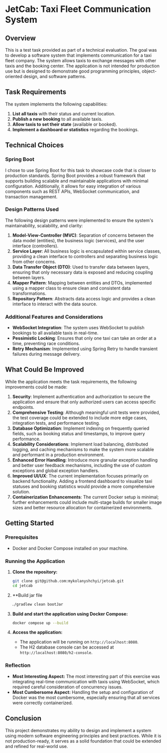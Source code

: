 # JetCab: Taxi Fleet Communication System

## Overview

This is a test task provided as part of a technical evaluation. The goal was to develop a software system that implements communication for a taxi fleet company. The system allows taxis to exchange messages with other taxis and the booking center. The application is not intended for production use but is designed to demonstrate good programming principles, object-oriented design, and software patterns.

## Task Requirements

The system implements the following capabilities:
1. **List all taxis** with their status and current location.
2. **Publish a new booking** to all available taxis.
3. **Allow taxis to set their state** (available or booked).
4. **Implement a dashboard or statistics** regarding the bookings.

## Technical Choices

### Spring Boot

I chose to use Spring Boot for this task to showcase code that is closer to production standards. Spring Boot provides a robust framework that supports building scalable and maintainable applications with minimal configuration. Additionally, it allows for easy integration of various components such as REST APIs, WebSocket communication, and transaction management.

### Design Patterns Used

The following design patterns were implemented to ensure the system's maintainability, scalability, and clarity:

1. **Model-View-Controller (MVC)**: Separation of concerns between the data model (entities), the business logic (services), and the user interface (controllers).
2. **Service Layer**: All business logic is encapsulated within service classes, providing a clean interface to controllers and separating business logic from other concerns.
3. **Data Transfer Object (DTO)**: Used to transfer data between layers, ensuring that only necessary data is exposed and reducing coupling between layers.
4. **Mapper Pattern**: Mapping between entities and DTOs, implemented using a mapper class to ensure clean and consistent data transformations.
5. **Repository Pattern**: Abstracts data access logic and provides a clean interface to interact with the data source.

### Additional Features and Considerations

- **WebSocket Integration**: The system uses WebSocket to publish bookings to all available taxis in real-time.
- **Pessimistic Locking**: Ensures that only one taxi can take an order at a time, preventing race conditions.
- **Retry Mechanism**: Implemented using Spring Retry to handle transient failures during message delivery.

## What Could Be Improved

While the application meets the task requirements, the following improvements could be made:

1. **Security**: Implement authentication and authorization to secure the application and ensure that only authorized users can access specific endpoints.
2. **Comprehensive Testing**: Although meaningful unit tests were provided, the test coverage could be extended to include more edge cases, integration tests, and performance testing.
3. **Database Optimization**: Implement indexing on frequently queried fields, such as booking status and timestamps, to improve query performance.
4. **Scalability Considerations**: Implement load balancing, distributed logging, and caching mechanisms to make the system more scalable and performant in a production environment.
5. **Enhanced Error Handling**: Introduce more granular exception handling and better user feedback mechanisms, including the use of custom exceptions and global exception handlers.
6. **Improved UI/UX**: The current implementation focuses primarily on backend functionality. Adding a frontend dashboard to visualize taxi statuses and booking statistics would provide a more comprehensive solution.
7. **Containerization Enhancements**: The current Docker setup is minimal; further enhancements could include multi-stage builds for smaller image sizes and better resource allocation for containerized environments.

## Getting Started

### Prerequisites

- Docker and Docker Compose installed on your machine.

### Running the Application

1. **Clone the repository:**

   ```bash
   git clone git@github.com:mykolanyshchyi/jetcab.git
   cd jetcab
   ```
2. **Build jar file 
```bash
   ./gradlew clean bootJar
   ```
3. **Build and start the application using Docker Compose:**

   ```bash
   docker compose up --build
   ```

4. **Access the application:**

    - The application will be running on `http://localhost:8080`.
    - The H2 database console can be accessed at `http://localhost:8080/h2-console`.

### Reflection

- **Most Interesting Aspect:** The most interesting part of this exercise was integrating real-time communication with taxis using WebSocket, which required careful consideration of concurrency issues.
- **Most Cumbersome Aspect:** Handling the setup and configuration of Docker was the most cumbersome, especially ensuring that all services were correctly containerized.

## Conclusion

This project demonstrates my ability to design and implement a system using modern software engineering principles and best practices. While it is not production-ready, it serves as a solid foundation that could be extended and refined for real-world use.